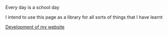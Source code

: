 Every day is a school day

I intend to use this page as a library for all sorts of things that I have learnt

<a href="website.html"> Development of my website</a>

